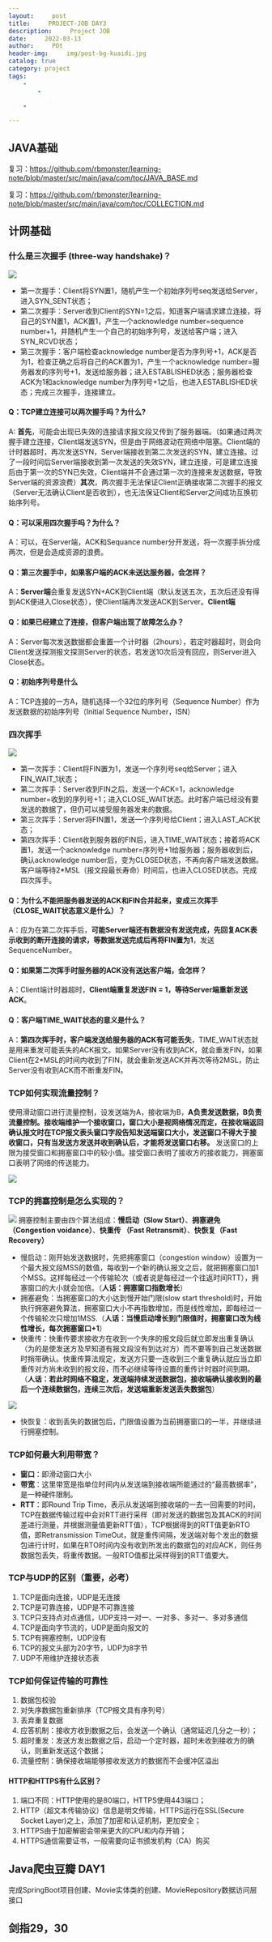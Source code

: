 ```yaml
---
layout:     post
title:     PROJECT-JOB DAY3
description:     Project JOB
date:     2022-03-13
author:     POt
header-img:     img/post-bg-kuaidi.jpg
catalog: true
category: project
tags:     
    -   
        -   

    -   

---
```

## JAVA基础
复习：https://github.com/rbmonster/learning-note/blob/master/src/main/java/com/toc/JAVA_BASE.md

复习：https://github.com/rbmonster/learning-note/blob/master/src/main/java/com/toc/COLLECTION.md
## 计网基础
### 什么是三次握手 (three-way handshake)？
![](https://github.com/wolverinn/Waking-Up/raw/master/_v_images/20191129101827556_21212.png)
* 第一次握手：Client将SYN置1，随机产生一个初始序列号seq发送给Server，进入SYN_SENT状态；
* 第二次握手：Server收到Client的SYN=1之后，知道客户端请求建立连接，将自己的SYN置1，ACK置1，产生一个acknowledge number=sequence number+1，并随机产生一个自己的初始序列号，发送给客户端；进入SYN_RCVD状态；
* 第三次握手：客户端检查acknowledge number是否为序列号+1，ACK是否为1，检查正确之后将自己的ACK置为1，产生一个acknowledge number=服务器发的序列号+1，发送给服务器；进入ESTABLISHED状态；服务器检查ACK为1和acknowledge number为序列号+1之后，也进入ESTABLISHED状态；完成三次握手，连接建立。

#### Q：TCP建立连接可以两次握手吗？为什么?
A: **首先**，可能会出现已失效的连接请求报文段又传到了服务器端。（如果通过两次握手建立连接，Client端发送SYN，但是由于网络波动在网络中阻塞。Client端的计时器超时，再次发送SYN，Server端接收到第二次发送的SYN，建立连接。过了一段时间后Server端接收到第一次发送的失效SYN，建立连接，可是建立连接后由于第一次的SYN已失效，Client端并不会通过第一次的连接来发送数据，导致Server端的资源浪费）**其次**，两次握手无法保证Client正确接收第二次握手的报文（Server无法确认Client是否收到），也无法保证Client和Server之间成功互换初始序列号。

#### Q：可以采用四次握手吗？为什么？
A：可以，在Server端，ACK和Sequance number分开发送，将一次握手拆分成两次，但是会造成资源的浪费。

#### Q：第三次握手中，如果客户端的ACK未送达服务器，会怎样？
A：**Server端**会重复发送SYN+ACK到Client端（默认发送五次，五次后还没有得到ACK便进入Close状态），使Client端再次发送ACK到Server。**Client端**

#### Q：如果已经建立了连接，但客户端出现了故障怎么办？
A：Server每次发送数据都会重置一个计时器（2hours），若定时器超时，则会向Client发送探测报文探测Server的状态，若发送10次后没有回应，则Server进入Close状态。

#### Q：初始序列号是什么
A：TCP连接的一方A，随机选择一个32位的序列号（Sequence Number）作为发送数据的初始序列号（Initial Sequence Number，ISN）

### 四次挥手
![](https://github.com/wolverinn/Waking-Up/raw/master/_v_images/20191129112652915_15481.png)
* 第一次挥手：Client将FIN置为1，发送一个序列号seq给Server；进入FIN_WAIT_1状态；
* 第二次挥手：Server收到FIN之后，发送一个ACK=1，acknowledge number=收到的序列号+1；进入CLOSE_WAIT状态。此时客户端已经没有要发送的数据了，但仍可以接受服务器发来的数据。
* 第三次挥手：Server将FIN置1，发送一个序列号给Client；进入LAST_ACK状态；
* 第四次挥手：Client收到服务器的FIN后，进入TIME_WAIT状态；接着将ACK置1，发送一个acknowledge number=序列号+1给服务器；服务器收到后，确认acknowledge number后，变为CLOSED状态，不再向客户端发送数据。客户端等待2*MSL（报文段最长寿命）时间后，也进入CLOSED状态。完成四次挥手。

#### Q：为什么不能把服务器发送的ACK和FIN合并起来，变成三次挥手（CLOSE_WAIT状态意义是什么）？
A：应为在第二次挥手后，**可能Server端还有数据没有发送完成，先回复ACK表示收到的断开连接的请求，等数据发送完成后再将FIN置为1**，发送SequenceNumber。

#### Q：如果第二次挥手时服务器的ACK没有送达客户端，会怎样？
A：Client端计时器超时，**Client端重复发送FIN = 1，等待Server端重新发送ACK**。


#### Q：客户端TIME_WAIT状态的意义是什么？
A：**第四次挥手时，客户端发送给服务器的ACK有可能丢失**，TIME_WAIT状态就是用来重发可能丢失的ACK报文。如果Server没有收到ACK，就会重发FIN，如果Client在2*MSL的时间内收到了FIN，就会重新发送ACK并再次等待2MSL，防止Server没有收到ACK而不断重发FIN。

### TCP如何实现流量控制？
使用滑动窗口进行流量控制，设发送端为A，接收端为B，**A负责发送数据，B负责流量控制。接收端维护一个接收窗口，窗口大小是视网络情况而定，在接收端返回确认报文时在TCP报文表头窗口字段告知发送端窗口大小，发送窗口不得大于接收窗口，只有当发送方发送并收到确认后，才能将发送窗口右移。**
发送窗口的上限为接受窗口和拥塞窗口中的较小值。接受窗口表明了接收方的接收能力，拥塞窗口表明了网络的传送能力。

![](https://github.com/wolverinn/Waking-Up/raw/master/_v_images/1615897397.gif)
### TCP的拥塞控制是怎么实现的？
![](https://github.com/wolverinn/Waking-Up/raw/master/_v_images/20191129153624025_28293.png)
拥塞控制主要由四个算法组成：**慢启动（Slow Start）**、**拥塞避免（Congestion voidance）**、**快重传 （Fast Retransmit）**、**快恢复（Fast Recovery）**
* 慢启动：刚开始发送数据时，先把拥塞窗口（congestion window）设置为一个最大报文段MSS的数值，每收到一个新的确认报文之后，就把拥塞窗口加1个MSS。这样每经过一个传输轮次（或者说是每经过一个往返时间RTT），拥塞窗口的大小就会加倍。（**人话：拥塞窗口指数增长**）
* 拥塞避免：当拥塞窗口的大小达到慢开始门限(slow start threshold)时，开始执行拥塞避免算法，拥塞窗口大小不再指数增加，而是线性增加，即每经过一个传输轮次只增加1MSS.（**人话：当慢启动增长到门限值时，拥塞窗口改为线性增长，每次拥塞窗口+1**）
* 快重传：快重传要求接收方在收到一个失序的报文段后就立即发出重复确认（为的是使发送方及早知道有报文段没有到达对方）而不要等到自己发送数据时捎带确认。快重传算法规定，发送方只要一连收到三个重复确认就应当立即重传对方尚未收到的报文段，而不必继续等待设置的重传计时器时间到期。（**人话：若此时网络不稳定，发送端持续发送数据包，接收端确认接收到的最后一个连续数据包，连续三次后，发送端重新发送丢失数据包**）

![](https://github.com/wolverinn/Waking-Up/raw/master/_v_images/20191129161026032_32431.png)

* 快恢复：收到丢失的数据包后，门限值设置为当前拥塞窗口的一半，并继续进行拥塞控制。

### TCP如何最大利用带宽？
* **窗口**：即滑动窗口大小
* **带宽**：这里带宽是指单位时间内从发送端到接收端所能通过的“最高数据率”，是一种硬件限制。
* **RTT**：即Round Trip Time，表示从发送端到接收端的一去一回需要的时间，TCP在数据传输过程中会对RTT进行采样（即对发送的数据包及其ACK的时间差进行测量，并根据测量值更新RTT值），TCP根据得到的RTT值更新RTO值，即Retransmission TimeOut，就是重传间隔，发送端对每个发出的数据包进行计时，如果在RTO时间内没有收到所发出的数据包的对应ACK，则任务数据包丢失，将重传数据。一般RTO值都比采样得到的RTT值要大。

###  TCP与UDP的区别（**重要，必考**）
1. TCP是面向连接，UDP是无连接
2. TCP是可靠连接，UDP是不可靠连接
3. TCP只支持点对点通信，UDP支持一对一、一对多、多对一、多对多通信
4. TCP是面向字节流的，UDP是面向报文的
5. TCP有拥塞控制，UDP没有
6. TCP的报文头部为20字节，UDP为8字节
7. UDP不用维护连接状态表

### TCP如何保证传输的可靠性
1. 数据包校验
2. 对失序数据包重新排序（TCP报文具有序列号）
3. 丢弃重复数据
4. 应答机制：接收方收到数据之后，会发送一个确认（通常延迟几分之一秒）；
5. 超时重发：发送方发出数据之后，启动一个定时器，超时未收到接收方的确认，则重新发送这个数据；
6. 流量控制：确保接收端能够接收发送方的数据而不会缓冲区溢出

#### HTTP和HTTPS有什么区别？
1. 端口不同：HTTP使用的是80端口，HTTPS使用443端口；
2. HTTP（超文本传输协议）信息是明文传输，HTTPS运行在SSL(Secure Socket Layer)之上，添加了加密和认证机制，更加安全；
3. HTTPS由于加密解密会带来更大的CPU和内存开销；
4. HTTPS通信需要证书，一般需要向证书颁发机构（CA）购买

## Java爬虫豆瓣 DAY1
完成SpringBoot项目创建、Movie实体类的创建、MovieRepository数据访问层接口
## 剑指29，30
